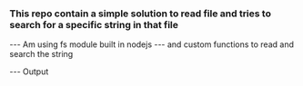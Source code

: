 ### This repo contain a simple solution to read file and tries to search for a specific string in that file

--- Am using fs module built in nodejs
--- and custom functions to read and search the string

--- Output
